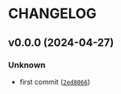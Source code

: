 # CHANGELOG



## v0.0.0 (2024-04-27)

### Unknown

* first commit ([`2ed8066`](https://github.com/antodima/aptorch/commit/2ed8066383b87ea961558e9ed6c1a2cd1cb0e3f8))

